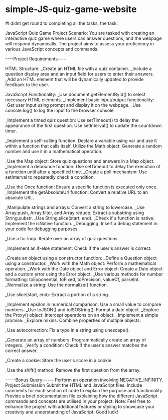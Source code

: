 # simple-JS-quiz-game-website
#I didnt get round to completing all the tasks, the task:

JavaScript Quiz Game Project
Scenario:
You are tasked with creating an interactive quiz game where users can answer questions, and the webpage will respond dynamically. The project aims to assess your proficiency in various JavaScript concepts and commands.

----Project Requirements----

HTML Structure:
_Create an HTML file with a quiz container.
_Include a question display area and an input field for users to enter their answers.
_Add an HTML element that will be dynamically updated to provide feedback to the user.


JavaScript Functionality:
_Use document.getElementById() to select necessary HTML elements.
_Implement basic input/output functionality:
_Get user input using prompt and display it on the webpage.
_Use console.log() to log the input to the browser console.

_Implement a timed quiz question:
Use setTimeout() to delay the appearance of the first question.
Use setInterval() to update the countdown timer.

_Implement a self-calling function:
Declare a variable using var and use it within a function that calls itself.
Utilize the Math object:
Generate a random number and use it in a mathematical operation.

_Use the Map object:
Store quiz questions and answers in a Map object.
_Implement a debounce function:
Use setTimeout to delay the execution of a function until after a specified time.
_Create a poll mechanism:
Use setInterval to repeatedly check a condition.

_Use the Once function:
Ensure a specific function is executed only once.
_Implement the getAbsoluteUrl function:
Convert a relative URL to an absolute URL.

_Manipulate strings and arrays:
Convert a string to lowercase.
_Use Array.push, Array.filter, and Array.reduce.
Extract a substring using String.substr.
_Use String.slice(start, end).
_Check if a function is native:
Implement the isNative function.
_Debugging:
Insert a debug statement in your code for debugging purposes.

_Use a for loop:
Iterate over an array of quiz questions.

_Implement an if-else statement:
Check if the user's answer is correct.

_Create an object using a constructor function:
_Define a Question object using a constructor.
_Work with the Math object:
Perform a mathematical operation.
_Work with the Date object and Error object:
Create a Date object and a custom error using the Error object.
_Use various methods for number formatting:
toExponential, toFixed, toPrecision, valueOf, parseInt.
_Normalize a string:
Use the normalize() function.

_Use slice(start, end):
Extract a portion of a string.

_Implement epsilon in numerical comparison:
Use a small value to compare numbers.
_Use toJSON() and toISOString():
Format a date object.
_Explore the Proxy() object:
Intercept operations on an object.
_Implement a simple promise.
_Explore mixins:
Combine properties of multiple objects.

_Use autocorrection:
Fix a typo in a string using unescape().

_Generate an array of numbers:
Programmatically create an array of integers.
_Verify a condition:
Check if the user's answer matches the correct answer.

_Create a cookie:
Store the user's score in a cookie.

_Use the shift() method:
Remove the first question from the array.

-----Bonus Query:-----
Perform an operation involving NEGATIVE_INFINITY.
Project Submission
Submit the HTML and JavaScript files.
Include comments for each section of code to explain the purpose and functionality.
Provide a brief documentation file explaining how the different JavaScript commands and concepts are utilised in your project.
Note: Feel free to enhance the project with additional features or styling to showcase your creativity and understanding of JavaScript. Good luck!
